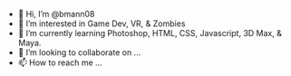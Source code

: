 - 👋 Hi, I’m @bmann08
- 👀 I’m interested in Game Dev, VR, & Zombies
- 🌱 I’m currently learning Photoshop, HTML, CSS, Javascript, 3D Max, &  Maya.
- 💞️ I’m looking to collaborate on ...
- 📫 How to reach me ...

<!---
bmann08/bmann08 is a ✨ special ✨ repository because its `README.md` (this file) appears on your GitHub profile.
You can click the Preview link to take a look at your changes.
--->
